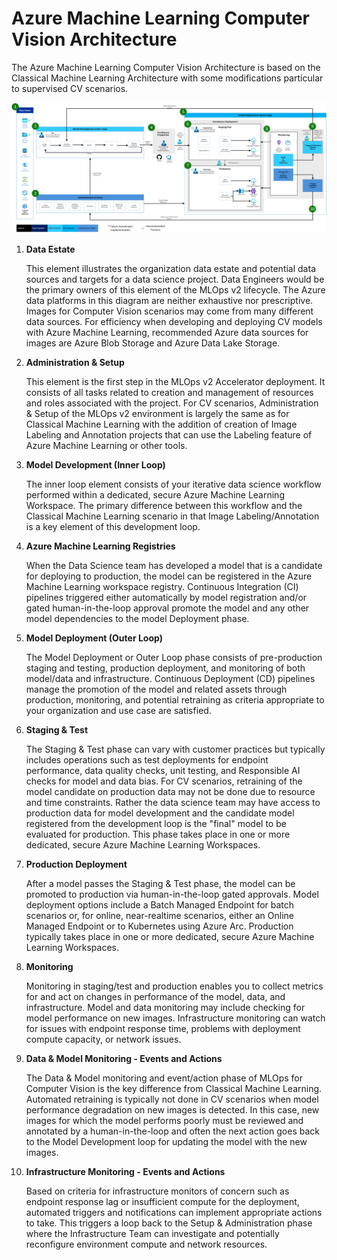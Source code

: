 # Azure Machine Learning Computer Vision Architecture

The Azure Machine Learning Computer Vision Architecture is based on the Classical Machine Learning Architecture with some modifications particular to supervised CV scenarios.

![Azure Machine Learning Computer Vision Architecture](images/AzureML_SupervisedCV_Architecture.png)


1. **Data Estate**

    This element illustrates the organization data estate and potential data sources and targets for a data science project. Data Engineers would be the primary owners of this element of the MLOps v2 lifecycle. The Azure data platforms in this diagram are neither exhaustive nor prescriptive. Images for Computer Vision scenarios may come from many different data sources. For efficiency when developing and deploying CV models with Azure Machine Learning, recommended Azure data sources for images are Azure Blob Storage and Azure Data Lake Storage.

2. **Administration & Setup**

    This element is the first step in the MLOps v2 Accelerator deployment. It consists of all tasks related to creation and management of resources and roles associated with the project. For CV scenarios, Administration & Setup of the MLOps v2 environment is largely the same as for Classical Machine Learning with the addition of creation of Image Labeling and Annotation projects that can use the Labeling feature of Azure Machine Learning or other tools.

3. **Model Development (Inner Loop)**

    The inner loop element consists of your iterative data science workflow performed within a dedicated, secure Azure Machine Learning Workspace. The primary difference between this workflow and the Classical Machine Learning scenario in that Image Labeling/Annotation is a key element of this development loop.

4. **Azure Machine Learning Registries**

    When the Data Science team has developed a model that is a candidate for deploying to production, the model can be registered in the Azure Machine Learning workspace registry. Continuous Integration (CI) pipelines triggered either automatically by model registration and/or gated human-in-the-loop approval promote the model and any other model dependencies to the model Deployment phase.

5. **Model Deployment (Outer Loop)**

    The Model Deployment or Outer Loop phase consists of pre-production staging and testing, production deployment, and monitoring of both model/data and infrastructure. Continuous Deployment (CD) pipelines manage the promotion of the model and related assets through production, monitoring, and potential retraining as criteria appropriate to your organization and use case are satisfied.

6. **Staging & Test**

    The Staging & Test phase can vary with customer practices but typically includes operations such as test deployments for endpoint performance, data quality checks, unit testing, and Responsible AI checks for model and data bias. For CV scenarios, retraining of the model candidate on production data may not be done due to resource and time constraints. Rather the data science team may have access to production data for model development and the candidate model registered from the development loop is the "final" model to be evaluated for production. This phase takes place in one or more dedicated, secure Azure Machine Learning Workspaces.

7. **Production Deployment**

    After a model passes the Staging & Test phase, the model can be promoted to production via human-in-the-loop gated approvals. Model deployment options include a Batch Managed Endpoint for batch scenarios or, for online, near-realtime scenarios, either an Online Managed Endpoint or to Kubernetes using Azure Arc. Production typically takes place in one or more dedicated, secure Azure Machine Learning Workspaces.

8. **Monitoring**

    Monitoring in staging/test and production enables you to collect metrics for and act on changes in performance of the model, data, and infrastructure. Model and data monitoring may include checking for model performance on new images. Infrastructure monitoring can watch for issues with endpoint response time, problems with deployment compute capacity, or network issues.

9. **Data & Model Monitoring - Events and Actions**

    The Data & Model monitoring and event/action phase of MLOps for Computer Vision is the key difference from Classical Machine Learning.  Automated retraining is typically not done in CV scenarios when model performance degradation on new images is detected. In this case, new images for which the model performs poorly must be reviewed and annotated by a human-in-the-loop and often the next action goes back to the Model Development loop for updating the model with the new images.

10. **Infrastructure Monitoring - Events and Actions**

    Based on criteria for infrastructure monitors of concern such as endpoint response lag or insufficient compute for the deployment, automated triggers and notifications can implement appropriate actions to take. This triggers a loop back to the Setup & Administration phase where the Infrastructure Team can investigate and potentially reconfigure environment compute and network resources.
